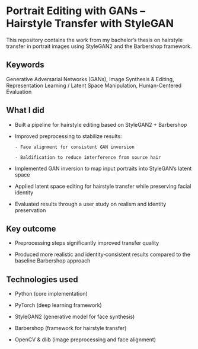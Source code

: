 # Portrait Editing with GANs – Hairstyle Transfer with StyleGAN


This repository contains the work from my bachelor’s thesis on hairstyle transfer in portrait images using StyleGAN2 and the Barbershop framework.

## Keywords
Generative Adversarial Networks (GANs), Image Synthesis & Editing, Representation Learning / Latent Space Manipulation, Human-Centered Evaluation

## What I did
- Built a pipeline for hairstyle editing based on StyleGAN2 + Barbershop

- Improved preprocessing to stabilize results:

      - Face alignment for consistent GAN inversion

      - Baldification to reduce interference from source hair

- Implemented GAN inversion to map input portraits into StyleGAN’s latent space

- Applied latent space editing for hairstyle transfer while preserving facial identity

- Evaluated results through a user study on realism and identity preservation


## Key outcome
- Preprocessing steps significantly improved transfer quality

- Produced more realistic and identity‑consistent results compared to the baseline Barbershop approach


## Technologies used
- Python (core implementation)

- PyTorch (deep learning framework)

- StyleGAN2 (generative model for face synthesis)

- Barbershop (framework for hairstyle transfer)

- OpenCV & dlib (image preprocessing and face alignment)
